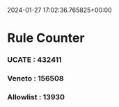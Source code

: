 2024-01-27 17:02:36.765825+00:00
# Rule Counter 
 ### UCATE : 432411

 ### Veneto : 156508

 ### Allowlist : 13930